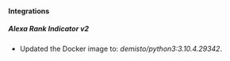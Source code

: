 #### Integrations
##### Alexa Rank Indicator v2
- Updated the Docker image to: *demisto/python3:3.10.4.29342*.
